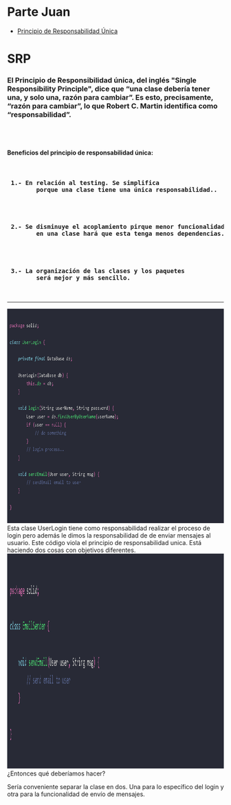 # Parte Juan


* [Principio de Responsabilidad Única](#SRP)


# SRP


<p>

<h3>    
El Principio de Responsibilidad única, del inglés "Single Responsibility Principle", dice que “una clase debería tener una, y solo una, razón para cambiar”. Es esto, precisamente, “razón para cambiar”, lo que Robert C. Martin identifica como “responsabilidad”.
</h3>
<br><br>
<h4>Beneficios del principio de responsabilidad única:</h4>

<pre>
   <h4> 1.- En relación al testing. Se simplifica 
        porque una clase tiene una única responsabilidad.. </h4>
   <h4> 2.- Se disminuye el acoplamiento pirque menor funcionalidad 
        en una clase hará que esta tenga menos dependencias. </h4>
   <h4> 3.- La organización de las clases y los paquetes 
        será mejor y más sencillo. </h4>
</pre>

---

<p>

<img width="auto" height="500px" src="/imgS/maluso.png" />
Esta clase UserLogin tiene como responsabilidad realizar el proceso de login pero además le dimos la responsabilidad de de enviar mensajes al usuario.
Este código viola el principio de responsabilidad unica. Está haciendo dos cosas con objetivos diferentes.
<br>

<img width="auto" height="500px" src="/imgS/buenuso.png" />
¿Entonces qué deberíamos hacer?

Sería conveniente separar la clase en dos. Una para lo específico del login y otra para la funcionalidad de envío de mensajes.


</p>



